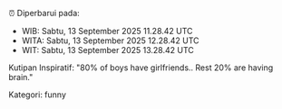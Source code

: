 ⏰ Diperbarui pada:
- WIB: Sabtu, 13 September 2025 11.28.42 UTC
- WITA: Sabtu, 13 September 2025 12.28.42 UTC
- WIT: Sabtu, 13 September 2025 13.28.42 UTC

Kutipan Inspiratif:
"80% of boys have girlfriends.. Rest 20% are having brain."


Kategori: funny

